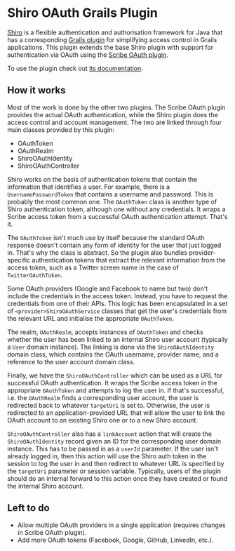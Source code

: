 Shiro OAuth Grails Plugin
=========================

[Shiro](http://shiro.apache.org/) is a flexible authentication and authorisation framework for Java that has a corresponding [Grails plugin](http://grails.org/plugin/shiro) for simplifying access control in Grails applications. This plugin extends the base Shiro plugin with support for authentication via OAuth using the [Scribe OAuth plugin](http://grails.org/plugin/oauth-scribe).

To use the plugin check out [its documentation](http://pledbrook.github.com/grails-shiro-oauth/).

How it works
------------

Most of the work is done by the other two plugins. The Scribe OAuth plugin provides the actual OAuth authentication, while the Shiro plugin does the access control and account management. The two are linked through four main classes provided by this plugin:

* OAuthToken
* OAuthRealm
* ShiroOAuthIdentity
* ShiroOAuthController

Shiro works on the basis of authentication tokens that contain the information that identifies a user. For example, there is a `UsernamePasswordToken` that contains a username and password. This is probably the most common one. The `OAuthToken` class is another type of Shiro authentication token, although one without any credentials. It wraps a Scribe access token from a successful OAuth authentication attempt. That's it.

The `OAuthToken` isn't much use by itself because the standard OAuth response doesn't contain any form of identity for the user that just logged in. That's why the class is abstract. So the plugin also bundles provider-specific authentication tokens that extract the relevant information from the access token, such as a Twitter screen name in the case of `TwitterOAuthToken`.

Some OAuth providers (Google and Facebook to name but two) don't include the credentials in the access token. Instead, you have to request the credentials from one of their APIs. This logic has been encapsulated in a set of `<provider>ShiroOAuthService` classes that get the user's credentials from the relevant URL and initialise the appropriate `OAuthToken`.

The realm, `OAuthRealm`, accepts instances of `OAuthToken` and checks whether the user has been linked to an internal Shiro user account (typically a `User` domain instance). The linking is done via the `ShiroOAuthIdentity` domain class, which contains the OAuth username, provider name, and a reference to the user account domain class.

Finally, we have the `ShiroOAuthController` which can be used as a URL for successful OAuth authentication. It wraps the Scribe access token in the appropriate `OAuthToken` and attempts to log the user in. If that's successful, i.e. the `OAuthRealm` finds a corresponding user account, the user is redirected back to whatever `targetUri` is set to. Otherwise, the user is redirected to an application-provided URL that will allow the user to link the OAuth account to an existing Shiro one or to a new Shiro account.

`ShiroOAuthController` also has a `linkAccount` action that will create the `ShiroOAuthIdentity` record given an ID for the corresponding user domain instance. This has to be passed in as a `userId` parameter. If the user isn't already logged in, then this action will use the Shiro auth token in the session to log the user in and then redirect to whatever URL is specified by the `targetUri` parameter or session variable. Typically, users of the plugin should do an internal forward to this action once they have created or found the internal Shiro account.

Left to do
----------

* Allow multiple OAuth providers in a single application (requires changes in Scribe OAuth plugin).
* Add more OAuth tokens (Facebook, Google, GitHub, LinkedIn, etc.).
